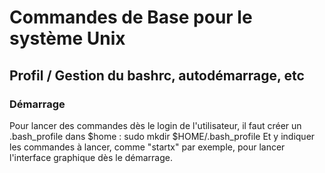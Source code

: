 # Commandes de Base pour le système Unix

## Profil / Gestion du bashrc, autodémarrage, etc

### Démarrage
Pour lancer des commandes dès le login de l'utilisateur, il faut créer un .bash_profile dans $home :
sudo mkdir $HOME/.bash_profile
Et y indiquer les commandes à lancer, comme "startx" par exemple, pour lancer l'interface graphique dès le démarrage.
